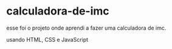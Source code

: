 # calculadora-de-imc

esse foi o projeto onde aprendi a fazer uma calculadora de imc.


usando HTML, CSS e JavaScript
